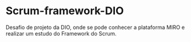 # Scrum-framework-DIO
Desafio de projeto da DIO, onde se pode conhecer a plataforma MIRO e realizar um estudo do Framework do Scrum.

